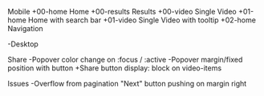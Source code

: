 Mobile
+00-home      Home
+00-results		Results
+00-video			Single Video
+01-home			Home with search bar
+01-video			Single Video with tooltip
+02-home      Navigation

-Desktop


Share
	-Popover color change on :focus / :active
	-Popover margin/fixed position with button
	+Share button display: block on video-items
	

Issues
	-Overflow from pagination "Next" button pushing on margin right